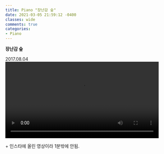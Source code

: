 ```yaml
---
title: Piano "장난감 숲"
date: 2021-03-05 21:59:12 -0400
classes: wide
comments: true
categories:
- Piano
---
```

**장난감 숲**     


2017.08.04    
<video width="480" controls="controls">
  <source src="/assets/video/post17_video1.mp4" type="video/mp4">
</video>    

\+ 인스타에 올린 영상이라 1분밖에 안됨.
